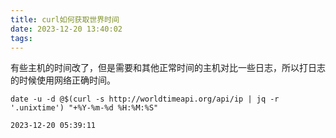 ```yaml
---
title: curl如何获取世界时间
date: 2023-12-20 13:40:02
tags:
---
```


有些主机的时间改了，但是需要和其他正常时间的主机对比一些日志，所以打日志的时候使用网络正确时间。

```shell
date -u -d @$(curl -s http://worldtimeapi.org/api/ip | jq -r '.unixtime') "+%Y-%m-%d %H:%M:%S"

2023-12-20 05:39:11
```